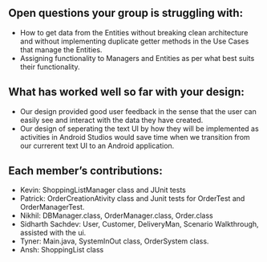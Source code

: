 ## Open questions your group is struggling with:
- How to get data from the Entities without breaking clean architecture and without implementing duplicate getter methods in the Use Cases that manage the Entities. 
- Assigning functionality to Managers and Entities as per what best suits their functionality.

## What has worked well so far with your design:
- Our design provided good user feedback in the sense that the user can easily see and interact with the data they have created. 
- Our design of seperating the text UI by how they will be implemented as activities in Android Studios would save time when we transition from our currerent text UI to an Android application. 

## Each member’s contributions:
- Kevin: ShoppingListManager class and JUnit tests
- Patrick: OrderCreationAtivity class and Junit tests for OrderTest and OrderManagerTest.
- Nikhil: DBManager.class, OrderManager.class, Order.class
- Sidharth Sachdev: User, Customer, DeliveryMan, Scenario Walkthrough, assisted with the ui.
- Tyner: Main.java, SystemInOut class, OrderSystem class.
- Ansh: ShoppingList class
